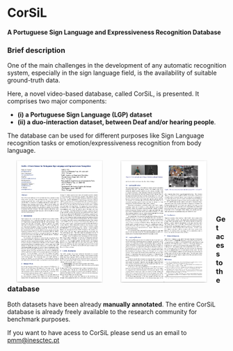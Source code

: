 # CorSiL
**A Portuguese Sign Language and Expressiveness Recognition Database**

### Brief description

One of the main challenges in the development of any automatic recognition system, especially in the sign language field, is the availability of suitable ground-truth data. 

Here, a novel video-based database, called CorSiL, is presented. It comprises two major components: 
- **(i) a Portuguese Sign Language (LGP) dataset**
- **(ii) a duo-interaction dataset, between Deaf and/or hearing people**.

The database can be used for different purposes like Sign Language recognition tasks or emotion/expressiveness recognition from body language.

<img align="left" src="./paper/print_page_1.png" width="200" alt="CorSiL paper"  hspace="20"/>
<img align="left" src="./paper/print_page_2.png" width="200" alt="CorSiL paper" hspace="20"/>
<br/><br/><br/><br/><br/><br/>

### Get acess to the database

Both datasets have been already **manually annotated**. The entire CorSiL database is already freely available to the research community for benchmark purposes. 

If you want to have acess to CorSiL please send us an email to pmm@inesctec.pt

